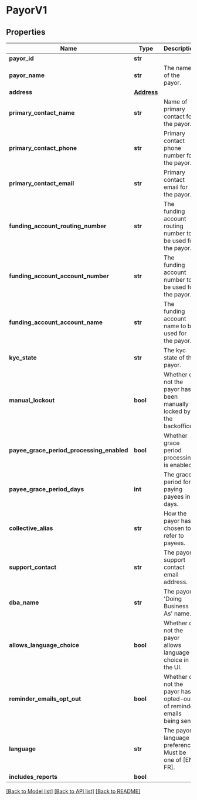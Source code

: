 # PayorV1

## Properties
Name | Type | Description | Notes
------------ | ------------- | ------------- | -------------
**payor_id** | **str** |  | [optional] 
**payor_name** | **str** | The name of the payor. | 
**address** | [**Address**](Address.md) |  | [optional] 
**primary_contact_name** | **str** | Name of primary contact for the payor. | [optional] 
**primary_contact_phone** | **str** | Primary contact phone number for the payor. | [optional] 
**primary_contact_email** | **str** | Primary contact email for the payor. | [optional] 
**funding_account_routing_number** | **str** | The funding account routing number to be used for the payor. | [optional] 
**funding_account_account_number** | **str** | The funding account number to be used for the payor. | [optional] 
**funding_account_account_name** | **str** | The funding account name to be used for the payor. | [optional] 
**kyc_state** | **str** | The kyc state of the payor. | [optional] 
**manual_lockout** | **bool** | Whether or not the payor has been manually locked by the backoffice. | [optional] 
**payee_grace_period_processing_enabled** | **bool** | Whether grace period processing is enabled. | [optional] 
**payee_grace_period_days** | **int** | The grace period for paying payees in days. | [optional] 
**collective_alias** | **str** | How the payor has chosen to refer to payees. | [optional] 
**support_contact** | **str** | The payor’s support contact email address. | [optional] 
**dba_name** | **str** | The payor’s &#39;Doing Business As&#39; name. | [optional] 
**allows_language_choice** | **bool** | Whether or not the payor allows language choice in the UI. | [optional] 
**reminder_emails_opt_out** | **bool** | Whether or not the payor has opted-out of reminder emails being sent. | [optional] 
**language** | **str** | The payor’s language preference. Must be one of [EN, FR]. | [optional] 
**includes_reports** | **bool** |  | [optional] 

[[Back to Model list]](../README.md#documentation-for-models) [[Back to API list]](../README.md#documentation-for-api-endpoints) [[Back to README]](../README.md)


